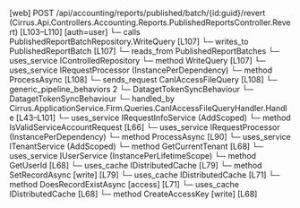 [web] POST /api/accounting/reports/published/batch/{id:guid}/revert  (Cirrus.Api.Controllers.Accounting.Reports.PublishedReportsController.Revert)  [L103–L110] [auth=user]
  └─ calls PublishedReportBatchRepository.WriteQuery [L107]
  └─ writes_to PublishedReportBatch [L107]
    └─ reads_from PublishedReportBatches
  └─ uses_service IControlledRepository<PublishedReportBatch>
    └─ method WriteQuery [L107]
  └─ uses_service IRequestProcessor (InstancePerDependency)
    └─ method ProcessAsync [L108]
  └─ sends_request CanIAccessFileQuery [L108]
    └─ generic_pipeline_behaviors 2
      └─ DatagetTokenSyncBehaviour
      └─ DatagetTokenSyncBehaviour
    └─ handled_by Cirrus.ApplicationService.Firm.Queries.CanIAccessFileQueryHandler.Handle [L43–L101]
      └─ uses_service IRequestInfoService (AddScoped)
        └─ method IsValidServiceAccountRequest [L66]
      └─ uses_service IRequestProcessor (InstancePerDependency)
        └─ method ProcessAsync [L90]
      └─ uses_service ITenantService (AddScoped)
        └─ method GetCurrentTenant [L68]
      └─ uses_service IUserService (InstancePerLifetimeScope)
        └─ method GetUserId [L68]
      └─ uses_cache IDistributedCache [L79]
        └─ method SetRecordAsync [write] [L79]
      └─ uses_cache IDistributedCache [L71]
        └─ method DoesRecordExistAsync [access] [L71]
      └─ uses_cache IDistributedCache [L68]
        └─ method CreateAccessKey [write] [L68]

